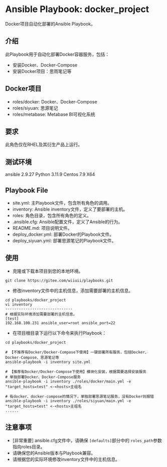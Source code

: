 # Ansible Playbook: docker_project

Docker项目自动化部署的Ansible Playbook。

## 介绍

此Playbook用于自动化部署Docker容器服务，包括：

- 安装Docker、Docker-Compose
- 安装Docker项目：思雨笔记等

## Docker项目

- roles/docker: Docker、Docker-Compose
- roles/siyuan: 思源笔记
- roles/metabase: Metabase BI可视化系统

## 要求

此角色仅在RHEL及其衍生产品上运行。

## 测试环境

ansible 2.9.27
Python 3.11.9
Centos 7.9 X64

## Playbook File

- site.yml: 主Playbook文件，包含所有角色的调用。
- inventory: Ansible inventory文件，定义了要部署的主机。
- roles: 角色目录，包含所有角色的定义。
- .ansible.cfg: Ansible配置文件，定义了Ansible的行为。
- README.md: 项目说明文件。
- deploy_docker.yml: 部署Docker的Playbook文件。
- deploy_siyuan.yml: 部署思源笔记的Playbook文件。

## 使用

- 克隆或下载本项目到您的本地环境。

```shell
git clone https://gitee.com/wiiuii/playbooks.git
```

- 修改inventory文件中的主机信息，添加需要部署的主机信息。

```shell
cd playbooks/docker_project
vi inventory
------------------------------
# 根据实际环境添加需要部署的主机信息。
[test]
192.168.100.231 ansible_user=root ansible_port=22
```

- 在项目根目录下运行以下命令来执行Playbook：

```shell
cd playbooks/docker_project

# 【不推荐有Docker/Docker-Compose下使用】一键部署所有服务，包括Docker、Docker-Compose、思源笔记等
ansible-playbook -i inventory site.yml

# 【推荐有Docker/Docker-Compose下使用】模块化安装，根据需要选择安装服务
# 单独部署Docker、Docker-Compose服务
ansible-playbook -i inventory ./roles/docker/main.yml -e "target_hosts=test" <-<hosts>主组名

# 有docker、docker-compose的情况下，单独部署思源笔记服务，没有Docker则报错
ansible-playbook -i inventory ./roles/siyuan/main.yml -e "target_hosts=test" <-<hosts>主组名
......
```

## 注意事项

- [非常重要] ansible.cfg文件中，请确保 `[defaults]`部分中的 `roles_path`参数指向roles目录。
- 请确保您的Ansible版本与Playbook兼容。
- 请根据您的实际环境修改inventory文件中的主机信息。
